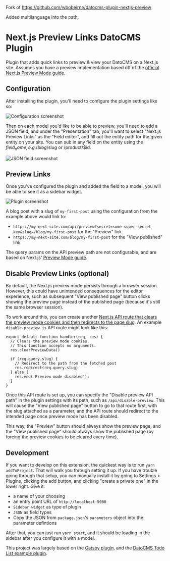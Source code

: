 Fork of https://github.com/wbobeirne/datocms-plugin-nextjs-preview

Added multilanguage into the path.

# Next.js Preview Links DatoCMS Plugin

Plugin that adds quick links to preview & view your DatoCMS on a Next.js site.
Assumes you have a preview implementation based off of the [official Next.js Preview Mode guide](https://nextjs.org/docs/advanced-features/preview-mode).

## Configuration

After installing the plugin, you'll need to configure the plugin settings like so:

![Configuration screenshot](./docs/configuration.png)

Then on each model you'd like to be able to preview, you'll need to add a JSON field, and under the "Presentation"
tab, you'll want to select "Next.js Preview Links" as the "Field editor", and fill out the entity path for the
given entity on your site. You can sub in any field on the entity using the $field_name, e.g. /blog/$slug or
/product/$id.

![JSON field screenshot](./docs/field.png)

## Preview Links 

Once you've configured the plugin and added the field to a model, you will be able to see it as a sidebar widget. 

![Plugin screenshot](./docs/preview.png)

A blog post with a slug of `my-first-post` using the configuration from the example above would link to:

* `https://my-next-site.com/api/preview?secret=some-super-secret-key&slug=/blog/my-first-post` for the "Preview" link
* `https://my-next-site.com/blog/my-first-post` for the "View published" link

The query params on the API preview path are not configurable, and are based on Next.js'
[Preview Mode guide](https://nextjs.org/docs/advanced-features/preview-mode).

## Disable Preview Links (optional)

By default, the Next.js preview mode persists through a browser session. However, this could have unintended consequences for the editor experience, such as subsequent "View published page" button clicks showing the preview page instead of the published page (because it's still the same browser session).

To work around this, you can create another [Next.js API route that clears the preview mode cookies and then redirects to the page slug](https://nextjs.org/docs/advanced-features/preview-mode#clear-the-preview-mode-cookies). An example `disable-preview.js` API route might look like this:

```
export default function handler(req, res) {
  // Clears the preview mode cookies.
  // This function accepts no arguments.
  res.clearPreviewData()

  if (req.query.slug) {
    // Redirect to the path from the fetched post
    res.redirect(req.query.slug)
  } else {
    res.end('Preview mode disabled');
  }
}
```

Once this API route is set up, you can specify the "Disable preview API path" in the plugin settings with its path, such as `/api/disable-preview`. This will cause the "View published page" button to go to that route first, with the slug attached as a parameter, and the API route should redirect to the intended page once preview mode has been disabled.

This way, the "Preview" button should always show the preview page, and the "View published page" should always show the published page (by forcing the preview cookies to be cleared every time).

## Development

If you want to develop on this extension, the quickest way is to run `yarn addToProject`. That will walk you through
setting it up. If you have trouble going through that setup, you can manually install it by going to Settings > Plugins,
clicking the add button, and clicking "create a private one" in the lower right. Give it:

* a name of your choosing
* an entry point URL of `http://localhost:5000`
* `Sidebar widget` as type of plugin
* `JSON` as field types
* Copy the JSON from `package.json`'s `parameters` object into the parameter defintions

After that, you can just run `yarn start`, and it should be loading in the sidebar after you configure it with a model.

This project was largely based on the [Gatsby plugin](https://github.com/gatsby-inc/datocms-plugin-gatsby-cloud),
and the [DatoCMS Todo List example plugin](https://github.com/datocms/plugins/tree/master/todo-list).
